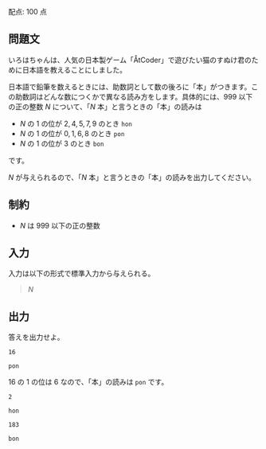 配点: $100$ 点

## 問題文

いろはちゃんは、人気の日本製ゲーム「ÅtCoder」で遊びたい猫のすぬけ君のために日本語を教えることにしました。

日本語で鉛筆を数えるときには、助数詞として数の後ろに「本」がつきます。この助数詞はどんな数につくかで異なる読み方をします。具体的には、$999$ 以下の正の整数 $N$ について、「$N$ 本」と言うときの「本」の読みは

- $N$ の $1$ の位が $2, 4, 5, 7, 9$ のとき `hon`
- $N$ の $1$ の位が $0, 1, 6, 8$ のとき `pon`
- $N$ の $1$ の位が $3$ のとき `bon`

です。

$N$ が与えられるので、「$N$ 本」と言うときの「本」の読みを出力してください。

## 制約

- $N$ は $999$ 以下の正の整数

## 入力

入力は以下の形式で標準入力から与えられる。

> $N$

## 出力

答えを出力せよ。

```input1
16
```

```output1
pon
```

$16$ の $1$ の位は $6$ なので、「本」の読みは `pon` です。

```input2
2
```

```output2
hon
```

```input3
183
```

```output3
bon
```